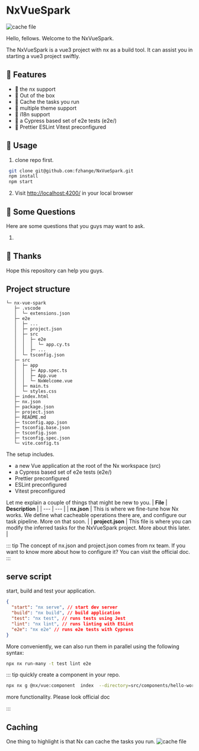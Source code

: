 # NxVueSpark

![cache file](https://pic.imgdb.cn/item/65f124c09f345e8d03cf6f37.png)

Hello, fellows. Welcome to the NxVueSpark.

The NxVueSpark is a vue3 project with nx as a build tool. It can assist you in starting a vue3 project swiftly.

## 🚀 Features

- 💪 the nx support
- 💪 Out of the box
- 💪 Cache the tasks you run
- 💪 multiple theme support
- 💪 i18n support
- 💪 a Cypress based set of e2e tests (e2e/)
- 💪 Prettier ESLint Vitest preconfigured

## 🦄 Usage

1. clone repo first.

```bash
 git clone git@github.com:fzhange/NxVueSpark.git
 npm install
 npm start
```

2. Visit <http://localhost:4200/> in your local browser

## 🤔 Some Questions

Here are some questions that you guys may want to ask.

1.

## 🌸 Thanks

Hope this repository can help you guys.

## Project structure

```
└─ nx-vue-spark
   ├─ .vscode
   │  └─ extensions.json
   ├─ e2e
   │  ├─ ...
   │  ├─ project.json
   │  ├─ src
   │  │  ├─ e2e
   │  │  │  └─ app.cy.ts
   │  │  ├─ ...
   │  └─ tsconfig.json
   ├─ src
   │  ├─ app
   │  │  ├─ App.spec.ts
   │  │  ├─ App.vue
   │  │  └─ NxWelcome.vue
   │  ├─ main.ts
   │  └─ styles.css
   ├─ index.html
   ├─ nx.json
   ├─ package.json
   ├─ project.json
   ├─ README.md
   ├─ tsconfig.app.json
   ├─ tsconfig.base.json
   ├─ tsconfig.json
   ├─ tsconfig.spec.json
   └─ vite.config.ts
```

The setup includes.

- a new Vue application at the root of the Nx workspace (src)
- a Cypress based set of e2e tests (e2e/)
- Prettier preconfigured
- ESLint preconfigured
- Vitest preconfigured

Let me explain a couple of things that might be new to you.
| **File** | **Description** |
| --- | --- |
| **nx.json** | This is where we fine-tune how Nx works. We define what cacheable operations there are, and configure our task pipeline. More on that soon. |
| **project.json** | This file is where you can modify the inferred tasks for the NxVueSpark project. More about this later. |

::: tip
The concept of nx.json and project.json comes from nx team. If you want to know more about how to configure it? You can visit the official doc.
:::

## serve script

start, build and test your application.

```json
{
  "start": "nx serve", // start dev server
  "build": "nx build", // build application
  "test": "nx test", // runs tests using Jest
  "lint": "nx lint", // runs linting with ESLint
  "e2e": "nx e2e" // runs e2e tests with Cypress
}
```

More conveniently, we can also run them in parallel using the following syntax:

```bash
npx nx run-many -t test lint e2e
```

::: tip
quickly create a component in your repo.

```bash
npx nx g @nx/vue:component  index  --directory=src/components/hello-world
```

more functionality. Please look official doc

:::

## Caching

One thing to highlight is that Nx can cache the tasks you run.
![cache file](https://pic.imgdb.cn/item/65f04da09f345e8d03037bac.png)
